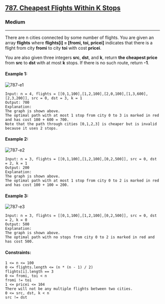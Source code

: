 [787. Cheapest Flights Within K Stops](https://leetcode.com/problems/cheapest-flights-within-k-stops/?envType=daily-question&envId=2024-02-23)
---------------------------------------------------------------------------------------------------------------------------------------------

### Medium
---------------------------------------------------------------------------------------------------------------------------------------------

There are n cities connected by some number of flights. You are given an array **flights** where **flights[i] = [fromi, toi, pricei]** indicates 
that there is a flight from city **fromi** to city **toi** with cost **pricei**.

You are also given three integers **src**, **dst**, and **k**, return **the cheapest price** from **src** to **dst** with at most **k** stops. If there is no such route, return **-1**.

#### Example 1:
![787-e1](https://github.com/chandrikabijore/LeetCode-solutions/assets/93921178/046df676-3365-4742-a6d4-b04b6a44e576) 
```
Input: n = 4, flights = [[0,1,100],[1,2,100],[2,0,100],[1,3,600],[2,3,200]], src = 0, dst = 3, k = 1
Output: 700
Explanation:
The graph is shown above.
The optimal path with at most 1 stop from city 0 to 3 is marked in red and has cost 100 + 600 = 700.
Note that the path through cities [0,1,2,3] is cheaper but is invalid because it uses 2 stops.
```
#### Example 2:
![787-e2](https://github.com/chandrikabijore/LeetCode-solutions/assets/93921178/9a47bf9d-50f3-4865-94b5-99d28d670461)
```
Input: n = 3, flights = [[0,1,100],[1,2,100],[0,2,500]], src = 0, dst = 2, k = 1
Output: 200
Explanation:
The graph is shown above.
The optimal path with at most 1 stop from city 0 to 2 is marked in red and has cost 100 + 100 = 200.
```
#### Example 3:
![787-e3](https://github.com/chandrikabijore/LeetCode-solutions/assets/93921178/a1aa80c0-c62f-4ebe-98d2-76a3fc78bcca)
```
Input: n = 3, flights = [[0,1,100],[1,2,100],[0,2,500]], src = 0, dst = 2, k = 0
Output: 500
Explanation:
The graph is shown above.
The optimal path with no stops from city 0 to 2 is marked in red and has cost 500.
``` 
#### Constraints:
```
1 <= n <= 100
0 <= flights.length <= (n * (n - 1) / 2)
flights[i].length == 3
0 <= fromi, toi < n
fromi != toi
1 <= pricei <= 104
There will not be any multiple flights between two cities.
0 <= src, dst, k < n
src != dst
```
